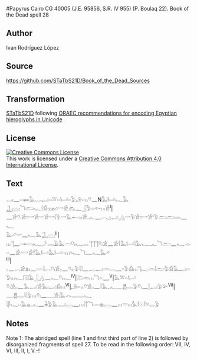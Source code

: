 #Papyrus Cairo CG 40005 (J.E. 95856, S.R. IV 955) (P. Boulaq 22). Book of the Dead spell 28

## Author 

Ivan Rodríguez López

## Source 

https://github.com/STaTbS21D/Book_of_the_Dead_Sources

## Transformation 

[STaTbS21D](https://statbs21d.github.io/) following [ORAEC recommendations for encoding Egyptian hieroglyphs in Unicode](https://github.com/oraec/recommendations-encoding-hieroglyphs)

## License 

<a rel="license" href="http://creativecommons.org/licenses/by/4.0/"><img alt="Creative Commons License" style="border-width:0" src="https://i.creativecommons.org/l/by/4.0/88x31.png" /></a><br />This work is licensed under a <a rel="license" href="http://creativecommons.org/licenses/by/4.0/">Creative Commons Attribution 4.0 International License</a>.

## Text 

<hiero><rubrum>𓂋𓏤𓈖𓏏𓍃𓅓𓂋𓂝𓏏𓎁𓏏𓂡𓏏𓅱𓄂𓏏𓏭𓄣𓈖</rubrum>N<rubrum>𓅓𓂡𓆑𓅓</rubrum><br>
<rubrum>𓊻𓈉𓆓𓂧𓆑</rubrum>𓇋𓀁𓃭𓏤𓏌𓎡𓀀𓃹𓈖𓃀𓅱𓏏𓆜𓏥𓀀<sup>I</sup>|𓈖𓀀𓄣𓏤𓀀𓏌𓎡𓀀𓎟𓀀𓎡𓇋𓅱𓎡𓅓𓄡𓏏𓏤𓀀𓂜𓈖𓂋𓈎𓂢𓂻𓎡𓅱𓀀𓏌𓎡𓀀𓎗𓅱𓂧𓂧𓏛𓈖𓆑<br>
𓅓𓄔𓎡𓈖𓆑𓅓𓊻𓈉<sup>II</sup>|𓏥𓊹𓈖𓏏𓄡𓏏𓏤𓆑𓌳𓐙𓄿𓅓𓏛𓄣𓏤𓆑𓂋𓊹𓊹𓊹𓄣𓏤𓀀𓈖𓀀𓌂𓅓𓂡𓇋𓅓𓆑𓂜𓆓𓂧𓈖𓆑𓁹𓏏𓈖𓀀𓏌𓎡𓀀𓌂𓅓𓂡𓅓𓂡𓏏𓏥𓄹𓆑𓆓𓊃𓆑𓅓𓄔<br>
<sup>III</sup>|𓊪𓈖𓂋𓀀𓁷𓏤𓈖𓏏𓏏𓇋𓂋𓄣𓏤𓀀𓊪𓈖𓄣𓏤𓊪𓅱𓇋𓇋𓈖𓉻𓂝𓏛𓂋𓈖𓏌𓅱𓀁𓏥𓊹𓏤𓉻𓏛𓌃𓂧𓅱𓀁𓅓𓂝𓏏𓅱𓏥𓆑𓉔𓄿𓃀𓂻𓈖𓆑𓄣𓏤𓆑<sup>IV</sup>|𓍅𓏛𓏥𓆓𓏏𓇾<sup>V</sup>|𓅓𓎁𓏏𓂡<br>
𓄣𓏤𓀀𓊪𓈖𓅓𓂝𓀀𓅓𓏤𓂝𓀁𓏥<sup>VI</sup>|𓄂𓏏𓏭𓄣𓀀𓊪𓈖𓇋𓅓𓂜𓊃𓆣𓂋𓅱𓄣𓏤𓈖𓂭𓂝𓅱𓅪<sup>VII</sup>|𓊃𓆣𓂋𓇋𓇋𓅱𓏥𓄣𓏤𓈖𓊃𓀀𓏤𓅓𓁹𓂋𓂋𓆑<br>
𓇋𓋴𓆑𓏏𓅓𓐍𓂜𓈖𓇓𓅱𓅓𓂝𓈀𓈖𓏥𓇋𓐩𓆓𓏛𓁷𓏤𓈀𓈖𓏥𓎟𓏥𓅘𓎛𓇳𓎛𓎼𓂋𓅱<br></hiero>

## Notes 

Note  1: The abridged spell (line 1 and first third part of line 2) is followed by disorganized fragments of spell 27. To be read in the following order: VII, IV, VI, III, II, I, V.-!
